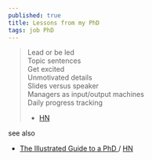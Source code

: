 ```yaml
---
published: true
title: Lessons from my PhD
tags: job PhD
---
```

> Lead or be led  
> Topic sentences  
> Get excited  
> Unmotivated details  
> Slides versus speaker  
> Managers as input/output machines  
> Daily progress tracking  
>  - [HN](https://news.ycombinator.com/item?id=29716076)

see also
- [	The Illustrated Guide to a PhD ](https://matt.might.net/articles/phd-school-in-pictures/?_nospa=true) / [HN](https://news.ycombinator.com/item?id=42671512)
